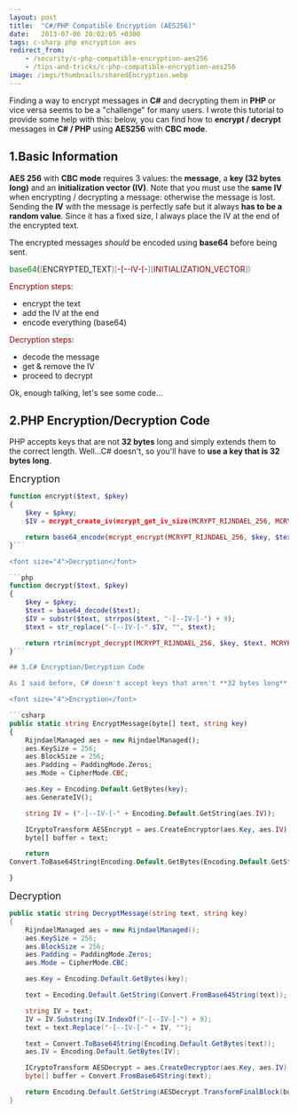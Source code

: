 ```yaml
---
layout: post
title:  "C#/PHP Compatible Encryption (AES256)"
date:   2013-07-06 20:02:05 +0300
tags: c-sharp php encryption aes
redirect_from: 
    - /security/c-php-compatible-encryption-aes256
    - /tips-and-tricks/c-php-compatible-encryption-aes256
image: /imgs/thumbnails/sharedEncryption.webp
---
```


Finding a way to encrypt messages in **C#** and decrypting them in **PHP** or vice versa seems to be a "challenge" for many users. I wrote this tutorial to provide some help with this: below, you can find how to **encrypt / decrypt** messages in **C# / PHP** using **AES256** with **CBC mode**.

## 1.Basic Information

**AES 256** with **CBC mode** requires 3 values: the **message**, a **key (32 bytes long)** and an **initialization vector (IV)**. Note that you must use the **same IV** when encrypting / decrypting a message: otherwise the message is lost. Sending the **IV** with the message is perfectly safe but it always **has to be a random value**. Since it has a fixed size, I always place the IV at the end of the encrypted text.

The encrypted messages _should_ be encoded using **base64** before being sent.

<span style="color:green">base64</span>(<span style="color:gray">[</span>ENCRYPTED_TEXT<span style="color:gray">][<span style="color:darkred">-[--IV-[-</span><span style="color:gray">][<span style="color:darkred">INITIALIZATION_VECTOR</span><span style="color:gray">]</span>)

<font color="darkred">Encryption steps:</font>

*   encrypt the text
*   add the IV at the end
*   encode everything (base64)

<font color="darkred">Decryption steps:</font>

*   decode the message
*   get & remove the IV
*   proceed to decrypt

Ok, enough talking, let's see some code...

## 2.PHP Encryption/Decryption Code

PHP accepts keys that are not **32 bytes** long and simply extends them to the correct length. Well...C# doesn't, so you'll have to **use a key that is 32 bytes long**.

<font size="4">Encryption</font>

```php
function encrypt($text, $pkey)
{
	$key = $pkey;  
	$IV = mcrypt_create_iv(mcrypt_get_iv_size(MCRYPT_RIJNDAEL_256, MCRYPT_MODE_CBC), MCRYPT_RAND); 

	return base64_encode(mcrypt_encrypt(MCRYPT_RIJNDAEL_256, $key, $text, MCRYPT_MODE_CBC, $IV)."-[--IV-[-".$IV); 
}```

<font size="4">Decryption</font>

```php
function decrypt($text, $pkey)
{
	$key = $pkey;   
	$text = base64_decode($text); 
	$IV = substr($text, strrpos($text, "-[--IV-[-") + 9);
	$text = str_replace("-[--IV-[-".$IV, "", $text);

	return rtrim(mcrypt_decrypt(MCRYPT_RIJNDAEL_256, $key, $text, MCRYPT_MODE_CBC, $IV), "\0");
}```

## 3.C# Encryption/Decryption Code

As I said before, C# doesn't accept keys that aren't **32 bytes long** - it will throw an error. Also, many people get tricked here because of the **encoding** (most of the times you have to use **Encoding.Default**).

<font size="4">Encryption</font>

```csharp
public static string EncryptMessage(byte[] text, string key)
{
    RijndaelManaged aes = new RijndaelManaged();
    aes.KeySize = 256;  
    aes.BlockSize = 256;
    aes.Padding = PaddingMode.Zeros;
    aes.Mode = CipherMode.CBC;

    aes.Key = Encoding.Default.GetBytes(key);
    aes.GenerateIV();  

    string IV = ("-[--IV-[-" + Encoding.Default.GetString(aes.IV));

    ICryptoTransform AESEncrypt = aes.CreateEncryptor(aes.Key, aes.IV);
    byte[] buffer = text;

    return
Convert.ToBase64String(Encoding.Default.GetBytes(Encoding.Default.GetString(AESEncrypt.TransformFinalBlock(buffer, 0, buffer.Length)) + IV));

}
```


<font size="4">Decryption</font>

```csharp
public static string DecryptMessage(string text, string key)
{
    RijndaelManaged aes = new RijndaelManaged();
    aes.KeySize = 256;
    aes.BlockSize = 256;
    aes.Padding = PaddingMode.Zeros;
    aes.Mode = CipherMode.CBC;

    aes.Key = Encoding.Default.GetBytes(key);

    text = Encoding.Default.GetString(Convert.FromBase64String(text));

    string IV = text;
    IV = IV.Substring(IV.IndexOf("-[--IV-[-") + 9);
    text = text.Replace("-[--IV-[-" + IV, "");

    text = Convert.ToBase64String(Encoding.Default.GetBytes(text));
    aes.IV = Encoding.Default.GetBytes(IV);

    ICryptoTransform AESDecrypt = aes.CreateDecryptor(aes.Key, aes.IV);
    byte[] buffer = Convert.FromBase64String(text);

    return Encoding.Default.GetString(AESDecrypt.TransformFinalBlock(buffer, 0, buffer.Length));
}
```